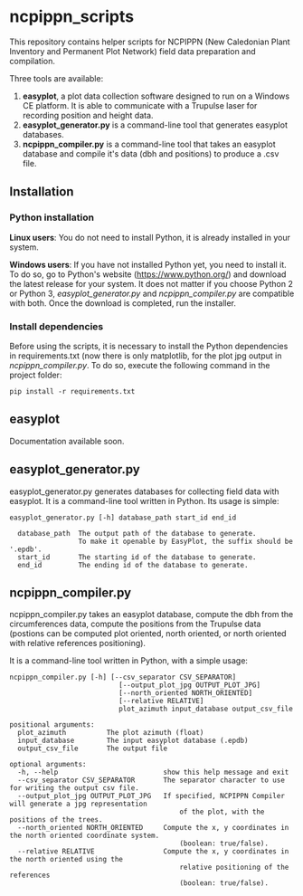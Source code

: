 # ncpippn_scripts #

This repository contains helper scripts for NCPIPPN (New Caledonian Plant Inventory and Permanent Plot Network) field data preparation and compilation.

Three tools are available:
  
1. **easyplot**, a plot data collection software designed to run on a Windows CE platform. It is able to communicate with a Trupulse laser for recording position and height data. 
2. **easyplot_generator.py** is a command-line tool that generates easyplot databases.
3. **ncpippn_compiler.py** is a command-line tool that takes an easyplot database and compile it's data (dbh and positions) to produce a .csv file.


## Installation ##

### Python installation ###

**Linux users**: You do not need to install Python, it is already installed in your system.

**Windows users**: If you have not installed Python yet, you need to install it. To do so, go to Python's website (https://www.python.org/) and download the latest release for your system. It does not matter if you choose Python 2 or Python 3, *easyplot_generator.py* and *ncpippn_compiler.py* are compatible with both. Once the download is completed, run the installer.

### Install dependencies ###

Before using the scripts, it is necessary to install the Python dependencies in requirements.txt (now there is only matplotlib, for the plot jpg output in *ncpippn_compiler.py*. To do so, execute the following command in the project folder:

`pip install -r requirements.txt`


## easyplot ##

Documentation available soon.

## easyplot_generator.py ##

easyplot_generator.py generates databases for collecting field data with easyplot. It is a command-line tool written in Python. Its usage is simple:

```
easyplot_generator.py [-h] database_path start_id end_id

  database_path  The output path of the database to generate.
                 To make it openable by EasyPlot, the suffix should be '.epdb'.      
  start_id       The starting id of the database to generate.
  end_id         The ending id of the database to generate.
```


## ncpippn_compiler.py ##

ncpippn_compiler.py takes an easyplot database, compute the dbh from the circumferences data, compute the positions from the Trupulse data (postions can be computed plot oriented, north oriented, or north oriented with relative references positioning).

It is a command-line tool written in Python, with a simple usage:

```
ncpippn_compiler.py [-h] [--csv_separator CSV_SEPARATOR]
                           [--output_plot_jpg OUTPUT_PLOT_JPG]
                           [--north_oriented NORTH_ORIENTED]
                           [--relative RELATIVE]
                           plot_azimuth input_database output_csv_file

positional arguments:
  plot_azimuth          The plot azimuth (float)
  input_database        The input easyplot database (.epdb)
  output_csv_file       The output file

optional arguments:
  -h, --help                          show this help message and exit
  --csv_separator CSV_SEPARATOR       The separator character to use for writing the output csv file.
  --output_plot_jpg OUTPUT_PLOT_JPG   If specified, NCPIPPN Compiler will generate a jpg representation 
                                          of the plot, with the positions of the trees.
  --north_oriented NORTH_ORIENTED     Compute the x, y coordinates in the north oriented coordinate system. 
                                          (boolean: true/false).
  --relative RELATIVE                 Compute the x, y coordinates in the north oriented using the
                                          relative positioning of the references 
                                          (boolean: true/false).
```

